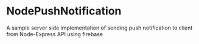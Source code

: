 # NodePushNotification
A sample server side implementation of sending push notification to client from Node-Express API using firebase
